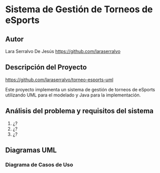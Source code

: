 # Sistema de Gestión de Torneos de eSports

## Autor
Lara Serralvo De Jesús
https://github.com/laraserralvo

## Descripción del Proyecto

https://github.com/laraserralvo/torneo-esports-uml

Este proyecto implementa un sistema de gestión de torneos de eSports utilizando 
UML para el modelado y Java para la implementación.

## Análisis del problema y requisitos del sistema

1. ¿?
2. ¿?
3. ¿?

## Diagramas UML
### Diagrama de Casos de Uso
